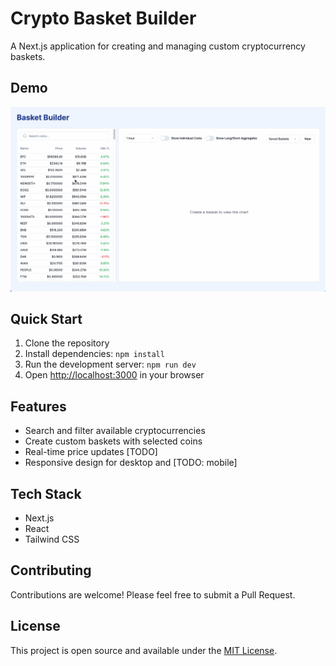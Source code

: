 # Crypto Basket Builder

A Next.js application for creating and managing custom cryptocurrency baskets.

## Demo

![Basket Builder Demo](basket-builder-demo.gif)

## Quick Start

1. Clone the repository
2. Install dependencies: `npm install`
3. Run the development server: `npm run dev`
4. Open [http://localhost:3000](http://localhost:3000) in your browser

## Features

- Search and filter available cryptocurrencies
- Create custom baskets with selected coins
- Real-time price updates [TODO]
- Responsive design for desktop and [TODO: mobile]

## Tech Stack

- Next.js
- React
- Tailwind CSS

## Contributing

Contributions are welcome! Please feel free to submit a Pull Request.

## License

This project is open source and available under the [MIT License](LICENSE).
